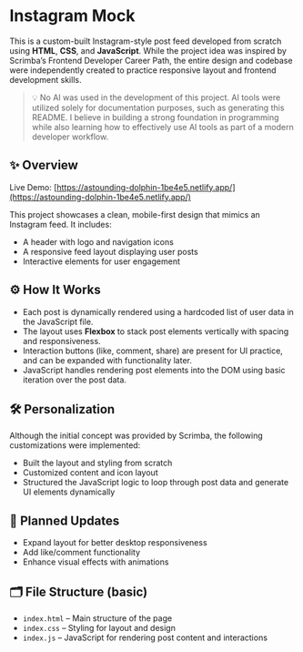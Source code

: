 # Instagram Mock

This is a custom-built Instagram-style post feed developed from scratch using **HTML**, **CSS**, and **JavaScript**. While the project idea was inspired by Scrimba’s Frontend Developer Career Path, the entire design and codebase were independently created to practice responsive layout and frontend development skills.

> 💡 No AI was used in the development of this project. AI tools were utilized solely for documentation purposes, such as generating this README. I believe in building a strong foundation in programming while also learning how to effectively use AI tools as part of a modern developer workflow.

## ✨ Overview

Live Demo: [https://astounding-dolphin-1be4e5.netlify.app/](https://astounding-dolphin-1be4e5.netlify.app/)

This project showcases a clean, mobile-first design that mimics an Instagram feed. It includes:

- A header with logo and navigation icons
- A responsive feed layout displaying user posts
- Interactive elements for user engagement

## ⚙️ How It Works

- Each post is dynamically rendered using a hardcoded list of user data in the JavaScript file.
- The layout uses **Flexbox** to stack post elements vertically with spacing and responsiveness.
- Interaction buttons (like, comment, share) are present for UI practice, and can be expanded with functionality later.
- JavaScript handles rendering post elements into the DOM using basic iteration over the post data.

## 🛠️ Personalization

Although the initial concept was provided by Scrimba, the following customizations were implemented:

- Built the layout and styling from scratch
- Customized content and icon layout
- Structured the JavaScript logic to loop through post data and generate UI elements dynamically

## 🚧 Planned Updates

- Expand layout for better desktop responsiveness
- Add like/comment functionality
- Enhance visual effects with animations

## 🗂️ File Structure (basic)

- `index.html` – Main structure of the page
- `index.css` – Styling for layout and design
- `index.js` – JavaScript for rendering post content and interactions
